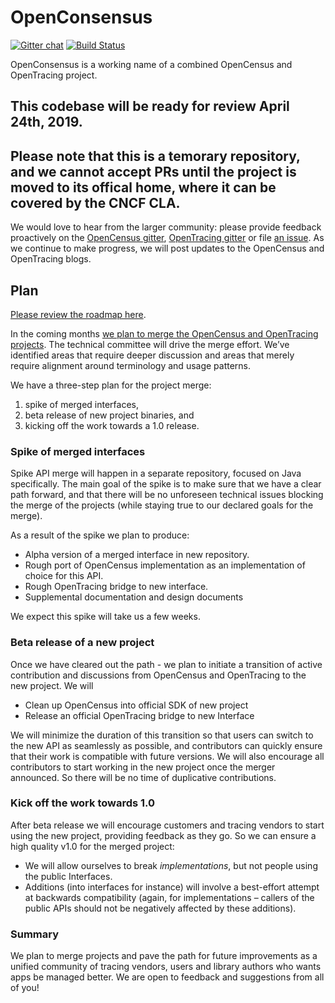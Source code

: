 # OpenConsensus
[![Gitter chat][gitter-image]][gitter-url]
[![Build Status][travis-image]][travis-url]

OpenConsensus is a working name of a combined OpenCensus and OpenTracing
project.

## This codebase will be ready for review April 24th, 2019. 

## Please note that this is a temorary repository, and we cannot accept PRs until the project is moved to its offical home, where it can be covered by the CNCF CLA.

We would love to hear from the larger community: please provide feedback
proactively on the [OpenCensus
gitter](https://gitter.im/census-instrumentation/Lobby), [OpenTracing
gitter](https://gitter.im/opentracing/public) or file [an
issue](/issues). As we continue to
make progress, we will post updates to the OpenCensus and OpenTracing blogs.

## Plan

[Please review the roadmap here](https://medium.com/opentracing/a-roadmap-to-convergence-b074e5815289).

In the coming months [we plan to merge the OpenCensus and OpenTracing
projects](https://medium.com/opentracing/merging-opentracing-and-opencensus-f0fe9c7ca6f0).
The technical committee will drive the merge effort. We’ve identified areas that
require deeper discussion and areas that merely require alignment around
terminology and usage patterns.

We have a three-step plan for the project merge: 

1. spike of merged interfaces,
2. beta release of new project binaries, and
3. kicking off the work towards a 1.0 release.

### Spike of merged interfaces

Spike API merge will happen in a separate repository, focused on Java
specifically. The main goal of the spike is to make sure that we have a clear
path forward, and that there will be no unforeseen technical issues blocking the
merge of the projects (while staying true to our  declared goals for the merge).

As a result of the spike we plan to produce:

- Alpha version of a merged interface in new repository.
- Rough port of OpenCensus implementation as an implementation of choice for
  this API.
- Rough OpenTracing bridge to new interface.
- Supplemental documentation and design documents

We expect this spike will take us a few weeks.

### Beta release of a new project

Once we have cleared out the path - we plan to initiate a transition of active
contribution and discussions from OpenCensus and OpenTracing to the new project.
We will

- Clean up OpenCensus into official SDK of new project
- Release an official OpenTracing bridge to new Interface

We will minimize the duration of this transition so that users can switch to the
new API as seamlessly as possible, and contributors can quickly ensure that
their work is compatible with future versions. We will also encourage all
contributors to start working in the new project once the merger announced. So
there will be no time of duplicative contributions.

### Kick off the work towards 1.0

After beta release we will encourage customers and tracing vendors to start
using the new project, providing feedback as they go. So we can ensure a high
quality v1.0 for the merged project:

- We will allow ourselves to break *implementations*, but not people using the
  public Interfaces.
- Additions (into interfaces for instance) will involve a best-effort attempt at
  backwards compatibility (again, for implementations – callers of the public
  APIs should not be negatively affected by these additions).

### Summary

We plan to merge projects and pave the path for future improvements as a unified
community of tracing vendors, users and library authors who wants apps be
managed better. We are open to feedback and suggestions from all of you!

[travis-image]: https://travis-ci.org/bogdandrutu/openconsensus.svg?branch=master
[travis-url]: https://travis-ci.org/bogdandrutu/openconsensus 
[gitter-image]: https://badges.gitter.im/census-instrumentation/big-hook.svg 
[gitter-url]: https://gitter.im/census-instrumentation/big-hook?utm_source=badge&utm_medium=badge&utm_campaign=pr-badge&utm_content=badge
